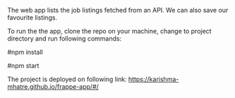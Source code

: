 The web app lists the job listings fetched from an API.
We can also save our favourite listings.

To run the the app, clone the repo on your machine, change to project directory and run following commands:

#npm install

#npm start

The project is deployed on following link:
https://karishma-mhatre.github.io/frappe-app/#/
